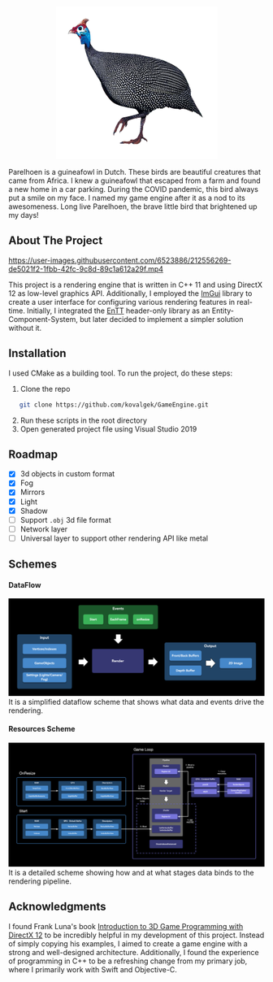 <p align="center"><img src="assets/parelhoen.png" width="317" height="300"></p>
Parelhoen is a guineafowl in Dutch. These birds are beautiful creatures that came from Africa. I knew a guineafowl that escaped from a farm and found a new home in a car parking. During the COVID pandemic, this bird always put a smile on my face. I named my game engine after it as a nod to its awesomeness. Long live Parelhoen, the brave little bird that brightened up my days!

<!-- ABOUT THE PROJECT -->
## About The Project

https://user-images.githubusercontent.com/6523886/212556269-de5021f2-1fbb-42fc-9c8d-89c1a612a29f.mp4

This project is a rendering engine that is written in C++ 11 and using DirectX 12 as low-level graphics API. Additionally, I employed the [ImGui](https://github.com/ocornut/imgui) library to create a user interface for configuring various rendering features in real-time. Initially, I integrated the [EnTT](https://github.com/skypjack/entt) header-only library as an Entity-Component-System, but later decided to implement a simpler solution without it.

<!-- INSTALLATION -->
## Installation

I used CMake as a building tool. To run the project, do these steps:

1. Clone the repo
```sh
   git clone https://github.com/kovalgek/GameEngine.git
```
2. Run these scripts in the root directory
3. Open generated project file using Visual Studio 2019

<!-- ROADMAP -->
## Roadmap

- [x] 3d objects in custom format
- [x] Fog
- [x] Mirrors
- [x] Light
- [x] Shadow
- [ ] Support `.obj` 3d file format
- [ ] Network layer
- [ ] Universal layer to support other rendering API like metal

<!-- SCHEMES -->
## Schemes


#### DataFlow
<img src="assets/ParelhoenDataFlow.png">
It is a simplified dataflow scheme that shows what data and events drive the rendering.

#### Resources Scheme
<img src="assets/ParelhoenDiagram.png">
It is a detailed scheme showing how and at what stages data binds to the rendering pipeline.

<!-- Acknowledgments -->
## Acknowledgments

I found Frank Luna's book [Introduction to 3D Game Programming with DirectX 12](https://www.amazon.com/Introduction-3D-Game-Programming-DirectX/dp/1942270062) to be incredibly helpful in my development of this project. Instead of simply copying his examples, I aimed to create a game engine with a strong and well-designed architecture. Additionally, I found the experience of programming in C++ to be a refreshing change from my primary job, where I primarily work with Swift and Objective-C.
